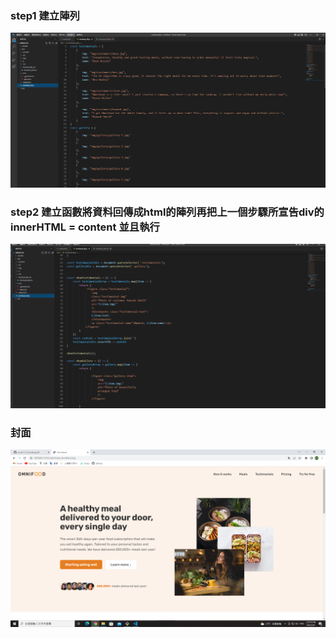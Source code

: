 ### step1 建立陣列
![](Step1.png)


### step2 建立函數將資料回傳成html的陣列再把上一個步驟所宣告div的innerHTML = content 並且執行

![](Step2.png)

### 封面

![](P3.png)